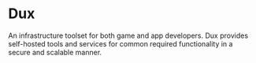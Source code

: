 Dux
===

An infrastructure toolset for both game and app developers.
Dux provides self-hosted tools and services for common required functionality in a secure and scalable manner.
